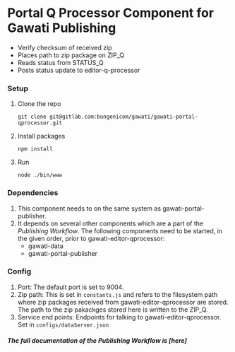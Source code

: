 # Portal Q Processor Component for Gawati Publishing
- Verify checksum of received zip
- Places path to zip package on ZIP_Q 
- Reads status from STATUS_Q 
- Posts status update to editor-q-processor

### Setup
1. Clone the repo
    ```
    git clone git@gitlab.com:bungenicom/gawati/gawati-portal-qprocessor.git
    ```
2. Install packages
    ```
    npm install
    ```
3. Run
    ```
    node ./bin/www
    ```

### Dependencies
1. This component needs to on the same system as gawati-portal-publisher.
2. It depends on several other components which are a part of the *Publishing Workflow*. The following components need to be started, in the given order, prior to gawati-editor-qprocessor:
    - gawati-data
    - gawati-portal-publisher

### Config
1. Port: The default port is set to 9004.
2. Zip path: This is set in `constants.js` and refers to the filesystem path where zip packages received from gawati-editor-qprocessor are stored. The path to the zip pakackges stored here is written to the ZIP_Q.
3. Service end points: Endpoints for talking to gawati-editor-qprocessor. Set in `configs/dataServer.json`

##### The full documentation of the *Publishing Workflow* is [here]